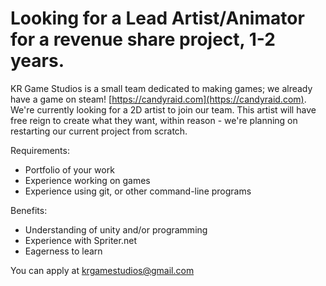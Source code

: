 Looking for a Lead Artist/Animator for a revenue share project, 1-2 years.
===

KR Game Studios is a small team dedicated to making games; we already have a game on steam! [https://candyraid.com](https://candyraid.com). We're currently looking for a 2D artist to join our team. This artist will have free reign to create what they want, within reason - we're planning on restarting our current project from scratch.

Requirements:

* Portfolio of your work
* Experience working on games
* Experience using git, or other command-line programs

Benefits:

* Understanding of unity and/or programming
* Experience with Spriter.net
* Eagerness to learn

You can apply at [krgamestudios@gmail.com](mailto:krgamestudios@gmail.com)
